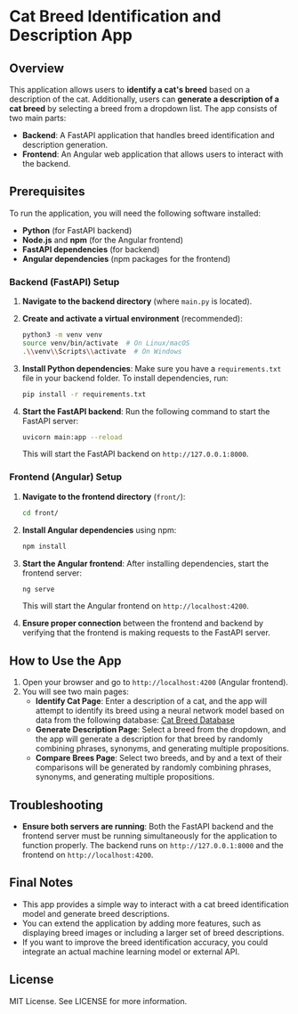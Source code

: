 # Cat Breed Identification and Description App

## Overview

This application allows users to **identify a cat's breed** based on a description of the cat. Additionally, users can **generate a description of a cat breed** by selecting a breed from a dropdown list. The app consists of two main parts:
- **Backend**: A FastAPI application that handles breed identification and description generation.
- **Frontend**: An Angular web application that allows users to interact with the backend.

## Prerequisites

To run the application, you will need the following software installed:

- **Python** (for FastAPI backend)
- **Node.js** and **npm** (for the Angular frontend)
- **FastAPI dependencies** (for backend)
- **Angular dependencies** (npm packages for the frontend)

### Backend (FastAPI) Setup

1. **Navigate to the backend directory** (where `main.py` is located).

2. **Create and activate a virtual environment** (recommended):
    ```bash
    python3 -m venv venv
    source venv/bin/activate  # On Linux/macOS
    .\\venv\\Scripts\\activate  # On Windows
    ```

3. **Install Python dependencies**:
    Make sure you have a `requirements.txt` file in your backend folder. To install dependencies, run:
    ```bash
    pip install -r requirements.txt
    ```

4. **Start the FastAPI backend**:
    Run the following command to start the FastAPI server:
    ```bash
    uvicorn main:app --reload
    ```
    This will start the FastAPI backend on `http://127.0.0.1:8000`.

### Frontend (Angular) Setup

1. **Navigate to the frontend directory** (`front/`):
    ```bash
    cd front/
    ```

2. **Install Angular dependencies** using npm:
    ```bash
    npm install
    ```

3. **Start the Angular frontend**:
    After installing dependencies, start the frontend server:
    ```bash
    ng serve
    ```
    This will start the Angular frontend on `http://localhost:4200`.

4. **Ensure proper connection** between the frontend and backend by verifying that the frontend is making requests to the FastAPI server.

## How to Use the App

1. Open your browser and go to `http://localhost:4200` (Angular frontend).
2. You will see two main pages:
    - **Identify Cat Page**: Enter a description of a cat, and the app will attempt to identify its breed using a neural network model based on data from the following database:
      [Cat Breed Database](https://data.mendeley.com/datasets/ht5p5pg7b7/1)
    - **Generate Description Page**: Select a breed from the dropdown, and the app will generate a description for that breed by randomly combining phrases, synonyms, and generating multiple propositions.
    - **Compare Brees Page**: Select two breeds, and by and a text of their comparisons will be generated by randomly combining phrases, synonyms, and generating multiple propositions.

## Troubleshooting
- **Ensure both servers are running**: Both the FastAPI backend and the frontend server must be running simultaneously for the application to function properly. The backend runs on `http://127.0.0.1:8000` and the frontend on `http://localhost:4200`.

## Final Notes

- This app provides a simple way to interact with a cat breed identification model and generate breed descriptions.
- You can extend the application by adding more features, such as displaying breed images or including a larger set of breed descriptions.
- If you want to improve the breed identification accuracy, you could integrate an actual machine learning model or external API.

## License

MIT License. See LICENSE for more information.
